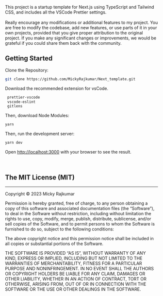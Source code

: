 This project is a startup template for Next.js using TypeScript and Tailwind CSS, and includes all the VSCode Prettier settings.
<br>
<br>
        Really encourage any modifications or additional features to my project. You are free to modify the codebase, add new features, or use parts of it in your own projects, provided that you give proper attribution to the original project. If you make any significant changes or improvements, we would be grateful if you could share them back with the community. 

## Getting Started
Clone the Repository:

```bash
git clone https://github.com/MickyRajkumar/Next_template.git
```

Download the recommended extension for vsCode.
```bash
 prettier-vscode
 vscode-eslint
 gitlens
```

Then, download Node Modules:

```bash
yarn
```

Then, run the development server:

```bash
yarn dev
```

Open [http://localhost:3000](http://localhost:3000) with your browser to see the result.
<br>
<br>
<br>

## The MIT License (MIT)
---------------------------
Copyright © 2023 Micky Rajkumar

Permission is hereby granted, free of charge, to any person obtaining a copy of this software and associated documentation files (the “Software”), to deal in the Software without restriction, including without limitation the rights to use, copy, modify, merge, publish, distribute, sublicense, and/or sell copies of the Software, and to permit persons to whom the Software is furnished to do so, subject to the following conditions:

The above copyright notice and this permission notice shall be included in all copies or substantial portions of the Software.

THE SOFTWARE IS PROVIDED “AS IS”, WITHOUT WARRANTY OF ANY KIND, EXPRESS OR IMPLIED, INCLUDING BUT NOT LIMITED TO THE WARRANTIES OF MERCHANTABILITY, FITNESS FOR A PARTICULAR PURPOSE AND NONINFRINGEMENT. IN NO EVENT SHALL THE AUTHORS OR COPYRIGHT HOLDERS BE LIABLE FOR ANY CLAIM, DAMAGES OR OTHER LIABILITY, WHETHER IN AN ACTION OF CONTRACT, TORT OR OTHERWISE, ARISING FROM, OUT OF OR IN CONNECTION WITH THE SOFTWARE OR THE USE OR OTHER DEALINGS IN THE SOFTWARE.
